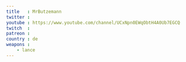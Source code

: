 ```yaml
---
title   : MrButzemann
twitter :
youtube : https://www.youtube.com/channel/UCxNpn0EWqObtH4A0Ub7EGCQ
twitch  :
patreon :
country : de
weapons :
    - lance
---
```

